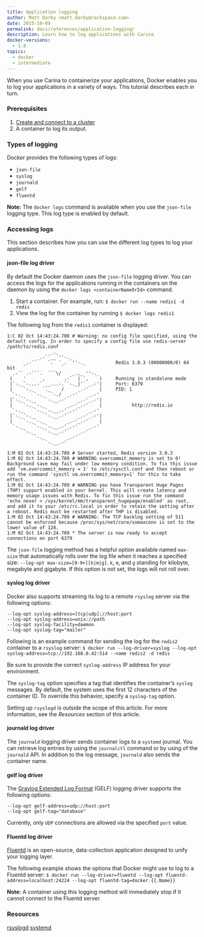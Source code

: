 ```yaml
---
title: Application logging
author: Matt Darby <matt.darby@rackspace.com>
date: 2015-10-09
permalink: docs/references/application-logging/
description: Learn how to log applications with Carina
docker-versions:
  - 1.8
topics:
  - docker
  - intermediate
---
```


When you use Carina to containerize your applications, Docker enables you to log your applications in a variety of ways. This tutorial describes each in turn.

### Prerequisites

1. [Create and connect to a cluster](/docs/tutorials/create-connect-cluster/)
1. A container to log its output.

### Types of logging

Docker provides the following types of logs:

* `json-file`
* `syslog`
* `journald`
* `gelf`
* `fluentd`

**Note:** The `docker logs` command is available when you use the `json-file` logging type.
This log type is enabled by default.

### Accessing logs

This section describes how you can use the different log types to log your applications.

#### json-file log driver
By default the Docker daemon uses the `json-file` logging driver. You can access the logs for the applications running in the containers on the daemon by using the `docker logs <containerNameOrId>` command.

1. Start a container. For example, run: `$ docker run --name redis1 -d redis`
1. View the log for the container by running `$ docker logs redis1`

The following log from the `redis1` container is displayed:

```
1:C 02 Oct 14:43:24.708 # Warning: no config file specified, using the default config. In order to specify a config file use redis-server /path/to/redis.conf
                _._
           _.-``__ ''-._
      _.-``    `.  `_.  ''-._           Redis 3.0.3 (00000000/0) 64 bit
  .-`` .-```.  ```\/    _.,_ ''-._
 (    '      ,       .-`  | `,    )     Running in standalone mode
 |`-._`-...-` __...-.``-._|'` _.-'|     Port: 6379
 |    `-._   `._    /     _.-'    |     PID: 1
  `-._    `-._  `-./  _.-'    _.-'
 |`-._`-._    `-.__.-'    _.-'_.-'|
 |    `-._`-._        _.-'_.-'    |           http://redis.io
  `-._    `-._`-.__.-'_.-'    _.-'
 |`-._`-._    `-.__.-'    _.-'_.-'|
 |    `-._`-._        _.-'_.-'    |
  `-._    `-._`-.__.-'_.-'    _.-'
      `-._    `-.__.-'    _.-'
          `-._        _.-'
              `-.__.-'

1:M 02 Oct 14:43:24.709 # Server started, Redis version 3.0.3
1:M 02 Oct 14:43:24.709 # WARNING overcommit_memory is set to 0! Background save may fail under low memory condition. To fix this issue add 'vm.overcommit_memory = 1' to /etc/sysctl.conf and then reboot or run the command 'sysctl vm.overcommit_memory=1' for this to take effect.
1:M 02 Oct 14:43:24.709 # WARNING you have Transparent Huge Pages (THP) support enabled in your kernel. This will create latency and memory usage issues with Redis. To fix this issue run the command 'echo never > /sys/kernel/mm/transparent_hugepage/enabled' as root, and add it to your /etc/rc.local in order to retain the setting after a reboot. Redis must be restarted after THP is disabled.
1:M 02 Oct 14:43:24.709 # WARNING: The TCP backlog setting of 511 cannot be enforced because /proc/sys/net/core/somaxconn is set to the lower value of 128.
1:M 02 Oct 14:43:24.709 * The server is now ready to accept connections on port 6379
```

The `json-file` logging method has a helpful option available named `max-size` that automatically rolls over the log file when it reaches a specified size:
`--log-opt max-size=[0-9+][k|m|g]`. `k`, `m`, and `g` standing for kilobyte, megabyte and gigabyte. If this option is not set, the logs will not roll over.

#### syslog log driver

Docker also supports streaming its log to a remote `rsyslog` server via the following options:

```
--log-opt syslog-address=[tcp|udp]://host:port
--log-opt syslog-address=unix://path
--log-opt syslog-facility=daemon
--log-opt syslog-tag="mailer"
```

Following is an example command for sending the log for the `redis2` container to a `rsyslog` server:
`$ docker run --log-driver=syslog --log-opt syslog-address=tcp://192.168.0.42:514 --name redis2 -d redis`

Be sure to provide the correct `syslog-address` IP address for your environment.

The `syslog-tag` option specifies a tag that identifies the container’s `syslog` messages.
By default, the system uses the first 12 characters of the container ID. To override this behavior, specify a `syslog-tag` option.

Setting up `rsyslogd` is outside the scope of this article. For more information, see the *Resources* section of this article.

#### journald log driver

The `journald` logging driver sends container logs to a `systemd` journal. You can retrieve log entries by using the `journalctl` command or by using of the `journald` API.
In addition to the log message, `journald` also sends the container name.

#### gelf log driver

The [Graylog Extended Log Format](https://www.graylog.org/resources/gelf/) (GELF) logging driver supports the following options:

```
--log-opt gelf-address=udp://host:port
--log-opt gelf-tag="database"
```

Currently, only `UDP` connections are allowed via the specified `port` value.


#### Fluentd log driver

[Fluentd](http://www.fluentd.org) is an open-source, data-collection application designed to unify your logging layer.

The following example shows the options that Docker might use to log to a Fluentd server:
`$ docker run --log-driver=fluentd --log-opt fluentd-address=localhost:24224 --log-opt fluentd-tag=docker.{{.Name}}`

**Note:** A container using this logging method will immediately stop if it cannot connect to the Fluentd server.

### Resources

[rsyslogd](https://vexxhost.com/resources/tutorials/how-to-setup-remote-system-logging-with-rsyslog-on-ubuntu-14-04-lts/)
[systemd](http://www.freedesktop.org/software/systemd/man/systemd-journald.service.html)
